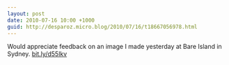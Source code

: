 ```yaml
---
layout: post
date: 2010-07-16 10:00 +1000
guid: http://desparoz.micro.blog/2010/07/16/t18667056978.html
---
```

Would appreciate feedback on an image I made yesterday at Bare Island in Sydney. [bit.ly/d55lkv](http://bit.ly/d55lkv)
